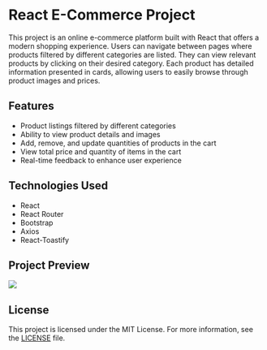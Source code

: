 # React E-Commerce Project

This project is an online e-commerce platform built with React that offers a modern shopping experience. Users can navigate between pages where products filtered by different categories are listed. They can view relevant products by clicking on their desired category. Each product has detailed information presented in cards, allowing users to easily browse through product images and prices.

## Features

- Product listings filtered by different categories
- Ability to view product details and images
- Add, remove, and update quantities of products in the cart
- View total price and quantity of items in the cart
- Real-time feedback to enhance user experience

## Technologies Used

- React
- React Router
- Bootstrap
- Axios
- React-Toastify

## Project Preview

![](./src/images/ecommerce.gif)

## License

This project is licensed under the MIT License. For more information, see the [LICENSE](LICENSE) file.
